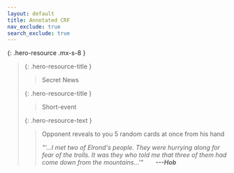 ```yaml
---
layout: default
title: Annotated CRF
nav_exclude: true
search_exclude: true
---
```


{: .hero-resource .mx-s-8 }
> {: .hero-resource-title }
> > Secret News
> 
> {: .hero-resource-title }
> > Short-event
> 
> {: .hero-resource-text }
> > Opponent reveals to you 5 random cards at once from his hand
> >
> > _"'...I met two of Elrond's people. They were hurrying along for fear of the trolls. It was they who told me that three of them had come down from the mountains...'"_&emsp;&emsp;***---Hob***
